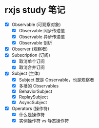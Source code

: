 # rxjs study 笔记


- [x] Observable (可观察对象)
  - [x] Observable 同步传递值
  - [x] Observable 异步传递值
  - [x] Observable 剖析
- [x] Observer (观察者)
- [x] Subscription (订阅)
  - [x] 取消单个订阅
  - [x] 取消合并订阅
- [x] Subject (主体)
  - [x] Subject 既是 Observable，也是观察者
  - [x] 多播的 Observables
  - [x] BehaviorSubject
  - [x] ReplaySubject
  - [x] AsyncSubject
- [x] Operators (操作符)
  - [x] 什么是操作符
  - [x] 实例操作符 vs 静态操作符
